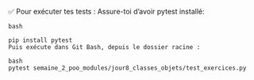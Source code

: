 ✅ Pour exécuter tes tests :
Assure-toi d’avoir pytest installé:

```
bash

pip install pytest
Puis exécute dans Git Bash, depuis le dossier racine :
```

```
bash
pytest semaine_2_poo_modules/jour8_classes_objets/test_exercices.py

```

